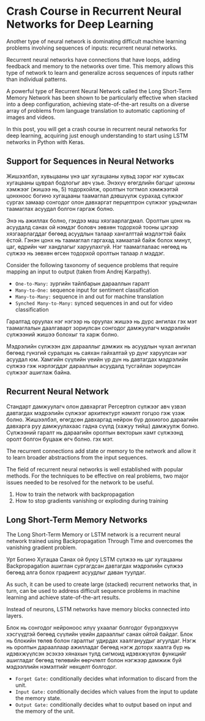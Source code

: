 # Crash Course in Recurrent Neural Networks for Deep Learning

Another type of neural network is dominating difficult machine learning problems involving sequences of inputs: recurrent neural networks.

Recurrent neural networks have connections that have loops, adding feedback and memory to the networks over time. This memory allows this type of network to learn and generalize across sequences of inputs rather than individual patterns.

A powerful type of Recurrent Neural Network called the Long Short-Term Memory Network has been shown to be particularly effective when stacked into a deep configuration, achieving state-of-the-art results on a diverse array of problems from language translation to automatic captioning of images and videos.

In this post, you will get a crash course in recurrent neural networks for deep learning, acquiring just enough understanding to start using LSTM networks in Python with Keras.

## Support for Sequences in Neural Networks

Жишээлбэл, хувьцааны үнэ цаг хугацааны хувьд зэрэг нэг хувьсах хугацааны цуврал бодлогыг авч үзье. Энэхүү өгөгдлийн багцыг цонхны хэмжээг (жишээ нь, 5) тодорхойлж, оролтын тогтмол хэмжээтэй цонхноос богино хугацааны таамаглал дэвшүүлж сурахад сүлжээг сургах замаар сонгодог олон давхаргат перцептрон сүлжээг урьдчилан таамаглах асуудал болгон гаргаж болно. 

Энэ нь ажиллах болно, гэхдээ маш хязгаарлагдмал. Оролтын цонх нь асуудалд санах ой нэмдэг боловч зөвхөн тодорхой тооны цэгээр хязгаарлагддаг бөгөөд асуудлын талаар хангалттай мэдлэгтэй байх ёстой. Гэнэн цонх нь таамаглал гаргахад хамаатай байж болох минут, цаг, өдрийн чиг хандлагыг харуулахгүй. Нэг таамаглалаас нөгөөд нь сүлжээ нь зөвхөн өгсөн тодорхой оролтын талаар л мэддэг.

Consider the following taxonomy of sequence problems that require mapping an input to output (taken from Andrej Karpathy).

* `One-to-Many:` зургийн тайлбарын дарааллын гаралт
* `Many-to-One:` sequence input for sentiment classification
* `Many-to-Many:` sequence in and out for machine translation
* `Synched Many-to-Many:` synced sequences in and out for video classification

Гаралтад оруулах нэг нэгээр нь оруулах жишээ нь дүрс ангилах гэх мэт таамаглалын даалгаварт зориулсан сонгодог дамжуулагч мэдрэлийн сүлжээний жишээ болохыг та харж болно.

Мэдрэлийн сүлжээн дэх дарааллыг дэмжих нь асуудлын чухал ангилал бөгөөд гүнзгий суралцах нь саяхан гайхалтай үр дүнг харуулсан нэг асуудал юм. Хамгийн сүүлийн үеийн үр дүн нь давтагдах мэдрэлийн сүлжээ гэж нэрлэгддэг дарааллын асуудалд тусгайлан зориулсан сүлжээг ашиглаж байна.


## Recurrent Neural Network 

Стандарт дамжуулагч олон давхаргат Perceptron сүлжээг авч үзвэл давтагдах мэдрэлийн сүлжээг архитектурт нэмэлт гогцоо гэж үзэж болно. Жишээлбэл, өгөгдсөн давхаргад нейрон бүр дохиогоо дараагийн давхарга руу дамжуулахаас гадна сүүлд (хажуу тийш) дамжуулж болно. Сүлжээний гаралт нь дараагийн оролтын векторын хамт сүлжээнд оролт болгон буцааж өгч болно. гэх мэт.

The recurrent connections add state or memory to the network and allow it to learn broader abstractions from the input sequences.

The field of recurrent neural networks is well established with popular methods. For the techniques to be effective on real problems, two major issues needed to be resolved for the network to be useful.

1. How to train the network with backpropagation
2. How to stop gradients vanishing or exploding during training

## Long Short-Term Memory Networks

The Long Short-Term Memory or LSTM network is a recurrent neural network trained using Backpropagation Through Time and overcomes the vanishing gradient problem.

Урт Богино Хугацаа Санах ой буюу LSTM сүлжээ нь цаг хугацааны Backpropagation ашиглан сургагдсан давтагдах мэдрэлийн сүлжээ бөгөөд алга болох градиент асуудлыг даван туулдаг.

As such, it can be used to create large (stacked) recurrent networks that, in turn, can be used to address difficult sequence problems in machine learning and achieve state-of-the-art results.

Instead of neurons, LSTM networks have memory blocks connected into layers.

Блок нь сонгодог нейроноос илүү ухаалаг болгодог бүрэлдэхүүн хэсгүүдтэй бөгөөд сүүлийн үеийн дарааллыг санах ойтой байдаг. Блок нь блокийн төлөв болон гаралтыг удирдах хаалгануудыг агуулдаг. Нэгж нь оролтын дарааллаар ажилладаг бөгөөд нэгж доторх хаалга бүр нь идэвхжүүлсэн эсэхээ хянахын тулд сигмоид идэвхжүүлэх функцийг ашигладаг бөгөөд төлөвийн өөрчлөлт болон нэгжээр дамжиж буй мэдээллийн нэмэлтийг нөхцөлт болгодог.

* `Forget Gate:` conditionally decides what information to discard from the unit.
* `Input Gate:` conditionally decides which values from the input to update the memory state.
* `Output Gate:` conditionally decides what to output based on input and the memory of the unit.

